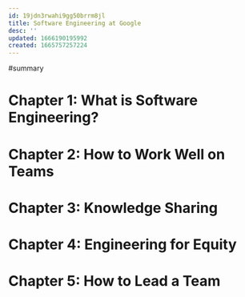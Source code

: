 ```yaml
---
id: 19jdn3rwahi9gg50brrm8jl
title: Software Engineering at Google
desc: ''
updated: 1666190195992
created: 1665757257224
---
```


#summary

# Chapter 1: What is Software Engineering?

# Chapter 2: How to Work Well on Teams

# Chapter 3: Knowledge Sharing

# Chapter 4: Engineering for Equity

# Chapter 5: How to Lead a Team
